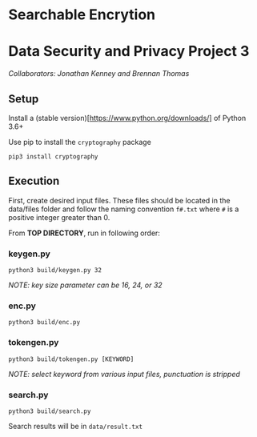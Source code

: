 # Searchable Encrytion
# Data Security and Privacy Project 3

_Collaborators: Jonathan Kenney and Brennan Thomas_

## Setup

Install a (stable version)[https://www.python.org/downloads/] of Python 3.6+

Use pip to install the `cryptography` package

```
pip3 install cryptography
```

## Execution

First, create desired input files. These files should be located in the data/files folder and follow the naming convention `f#.txt` where `#` is a positive integer greater than 0.

From **TOP DIRECTORY**, run in following order:

### keygen.py
```
python3 build/keygen.py 32
```
_NOTE: key size parameter can be 16, 24, or 32_

### enc.py
```
python3 build/enc.py
```

### tokengen.py
```
python3 build/tokengen.py [KEYWORD]
```
_NOTE: select keyword from various input files, punctuation is stripped_

### search.py
```
python3 build/search.py
```

Search results will be in `data/result.txt`